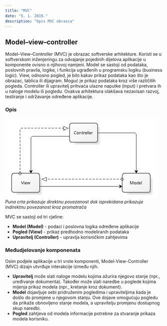 ```yaml
---
title: "MVC"
date: "5. 1. 2019."
description: "Opis MVC obrasca"
---
```


## Model–view–controller

Model–View–Controller (MVC) je obrazac softverske arhitekture. Koristi se u softverskom inženjeringu za odvajanje pojedinih dijelova aplikacije u komponente ovisno o njihovoj namjeni. Model se sastoji od podataka, poslovnih pravila, logike, i funkcija ugrađenih u programsku logiku (business logic). View, odnosno pogled, je bilo kakav prikaz podataka kao što je obrazac, tablica ili dijagram. Moguć je prikaz podataka kroz više različitih pogleda. Controller ili upravitelj prihvaća ulazne naputke (input) i pretvara ih u naloge modelu ili pogledu. Ovakva arhitektura olakšava nezavisan razvoj, testiranje i održavanje određene aplikacije.


### Opis

![MVC koncept](../images/blog/MVC-diagram.png)
*Puna crta prikazuje direktnu povezanost dok isprekidana prikazuje indirektnu povezanost kroz promatrača*



MVC se sastoji od tri cjeline:
* **Model (Model)** - podaci i poslovna logika određene aplikacije
* **Pogled (View)** - prikaz predhodno modeliranih podataka
* **Upravitelj (Controller)** - upravlja korisničkim zahtjevima



### Međudjelovanje komponenata

Osim podjele aplikacije u tri vrste komponenti, Model-View-Controller (MVC) dizajn utvrđuje interakcije između njih.

* **Upravitelj** može slati naloge modelu kojima ažurira njegovo stanje (npr., uređivanje dokumenta). Također može slati naredbe u poglede kojima mijenja prikaz modela (npr., kretanje kroz dokument).
* **Model** dojavljuje sebi pridruženim pogledima i upraviteljima kada je došlo do promjene u njegovom stanju. Ove dojave omogućuju pogledu da prikaže obnovljeno stanje modela, a upravitelju promjenu dostupnog skup naredbi.
* **Pogled** zahtjeva od modela informacije potrebne za stvaranje prikaza modela korisniku.